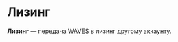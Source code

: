 # Лизинг

**Лизинг** — передача [WAVES](/ru/blockchain/token/waves) в лизинг другому [аккаунту](/ru/blockchain/account).
